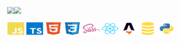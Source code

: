 <div style="display: flex; align-items: flex-start;">
  <picture style="height: 100%;">
    <source
      srcset="https://github-readme-stats.vercel.app/api?username=ricardoireno&show_icons=true&theme=dracula&include_all_commits=true"
      media="(prefers-color-scheme: dark)"
    />
    <source
      srcset="https://github-readme-stats.vercel.app/api?username=ricardoireno&show_icons=true&theme=dracula"
      media="(prefers-color-scheme: light), (prefers-color-scheme: no-preference)"
    />
    <img src="https://github-readme-stats.vercel.app/api?username=ricardoireno&show_icons=true&theme=dracula" style="height: 100%;" />
  </picture>
  <a href="https://github.com/ricardoireno" >
    <img height=195 src="https://github-readme-stats.vercel.app/api/top-langs?username=ricardoireno&theme=dracula&layout=compact&langs_count=8&card_width=320" />
  </a>
</div>

<div style="display: inline_block"><br>
  <img align="center"  height="30" width="40" src="https://raw.githubusercontent.com/devicons/devicon/master/icons/javascript/javascript-plain.svg">
  <img align="center"  height="30" width="40" src="https://raw.githubusercontent.com/devicons/devicon/master/icons/typescript/typescript-plain.svg">
  <img align="center"  height="30" width="40" src="https://raw.githubusercontent.com/devicons/devicon/master/icons/html5/html5-original.svg">
  <img align="center"  height="30" width="40" src="https://raw.githubusercontent.com/devicons/devicon/master/icons/css3/css3-original.svg">
  <img align="center"  height="30" width="40" src="https://raw.githubusercontent.com/devicons/devicon/master/icons/sass/sass-original.svg">
  <img align="center"  height="30" width="40" src="https://raw.githubusercontent.com/devicons/devicon/master/icons/react/react-original.svg">
  <img align="center"  height="30" width="40" src="https://raw.githubusercontent.com/devicons/devicon/master/icons/astro/astro-original.svg">
  <img align="center"  height="30" width="40" src="https://raw.githubusercontent.com/devicons/devicon/master/icons/sql/sql-original.svg">
  <img align="center"  height="30" width="40" src="https://raw.githubusercontent.com/devicons/devicon/master/icons/python/python-original.svg">
</div>
